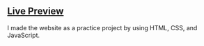 ## [Live Preview](https://a-social.vercel.app/)

I made the website as a practice project by using HTML, CSS, and JavaScript. 

